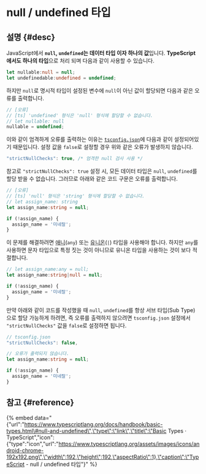 # null / undefined 타입

## 설명 {#desc}

JavaScript에서 **`null`, `undefined`는 데이터 타입 이자 하나의 값**입니다. **TypeScript에서도 하나의 타입**으로 처리 되며 다음과 같이 사용할 수 있습니다.

```typescript
let nullable:null = null;
let undefinedable:undefined = undefined;
```

하지만 `null`로 명시적 타입이 설정된 변수에 `null`이 아닌 값이 할당되면 다음과 같은 오류를 출력합니다.

```typescript
// [오류]
// [ts] 'undefined' 형식은 'null' 형식에 할당할 수 없습니다.
// let nullable: null
nullable = undefined;
```

이와 같이 엄격하게 오류를 출력하는 이유는 [`tsconfig.json`](../cli-env/tsconfig.md#tsconfig-json)에 다음과 같이 설정되어있기 때문입니다. 설정 값을 `false`로 설정할 경우 위와 같은 오류가 발생하지 않습니다.

```javascript
"strictNullChecks": true, /* 엄격한 null 검사 사용 */
```

참고로 `"strictNullChecks": true` 설정 시, 모든 데이터 타입은 `null`, `undefined`를 할당 받을 수 없습니다. 그러므로 아래와 같은 코드 구문은 오류를 출력합니다.

```typescript
// [오류]
// [ts] 'null' 형식은 'string' 형식에 할당할 수 없습니다.
// let assign_name: string
let assign_name:string = null;

if (!assign_name) {
  assign_name = '미네랄';
}
```

이 문제를 해결하려면 [애니](any.md)\(`any`\) 또는 [유니온](function-union-void.md)\(`|`\) 타입을 사용해야 합니다. 하지만 `any`를 사용하면 문자 타입으로 특정 짓는 것이 아니므로 유니온 타입을 사용하는 것이 보다 적절합니다.

```typescript
// let assign_name:any = null;
let assign_name:string|null = null;

if (!assign_name) {
  assign_name = '미네랄';
}
```

만약 아래와 같이 코드를 작성했을 때 `null`, `undefined`를 항상 서브 타입\(Sub Type\)으로 할당 가능하게 하려면, 즉 오류를 출력하지 않으려면 `tsconfig.json` 설정에서 `"strictNullChecks"` 값을 `false`로 설정하면 됩니다.

```javascript
// tsconfig.json
"strictNullChecks": false,
```

```typescript
// 오류가 출력되지 않습니다.
let assign_name:string = null;

if (!assign_name) {
  assign_name = '미네랄';
}
```

## 참고 {#reference}

{% embed data="{\"url\":\"https://www.typescriptlang.org/docs/handbook/basic-types.html\#null-and-undefined\",\"type\":\"link\",\"title\":\"Basic Types · TypeScript\",\"icon\":{\"type\":\"icon\",\"url\":\"https://www.typescriptlang.org/assets/images/icons/android-chrome-192x192.png\",\"width\":192,\"height\":192,\"aspectRatio\":1},\"caption\":\"TypeScript - null / undefined 타입\"}" %}

